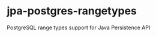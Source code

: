 jpa-postgres-rangetypes
=======================

PostgreSQL range types support for Java Persistence API
